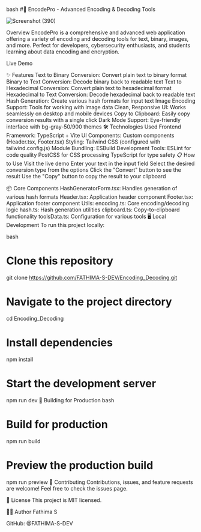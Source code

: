 bash
#🔐 EncodePro - Advanced Encoding & Decoding Tools

![Screenshot (390)](https://github.com/user-attachments/assets/2e28a3d8-a0ef-43ca-aed9-73bc3825fc2c)


Overview
EncodePro is a comprehensive and advanced web application offering a variety of encoding and decoding tools for text, binary, images, and more. Perfect for developers, cybersecurity enthusiasts, and students learning about data encoding and encryption.

Live Demo

✨ Features
Text to Binary Conversion: Convert plain text to binary format
Binary to Text Conversion: Decode binary back to readable text
Text to Hexadecimal Conversion: Convert plain text to hexadecimal format
Hexadecimal to Text Conversion: Decode hexadecimal back to readable text
Hash Generation: Create various hash formats for input text
Image Encoding Support: Tools for working with image data
Clean, Responsive UI: Works seamlessly on desktop and mobile devices
Copy to Clipboard: Easily copy conversion results with a single click
Dark Mode Support: Eye-friendly interface with bg-gray-50/900 themes
🛠️ Technologies Used
Frontend Framework: TypeScript + Vite
UI Components: Custom components (Header.tsx, Footer.tsx)
Styling: Tailwind CSS (configured with tailwind.config.js)
Module Bundling: ESBuild
Development Tools:
ESLint for code quality
PostCSS for CSS processing
TypeScript for type safety
📋 How to Use
Visit the live demo
Enter your text in the input field
Select the desired conversion type from the options
Click the "Convert" button to see the result
Use the "Copy" button to copy the result to your clipboard

📦 Core Components
HashGeneratorForm.tsx: Handles generation of various hash formats
Header.tsx: Application header component
Footer.tsx: Application footer component
Utils:
encoding.ts: Core encoding/decoding logic
hash.ts: Hash generation utilities
clipboard.ts: Copy-to-clipboard functionality
toolsData.ts: Configuration for various tools
🖥️ Local Development
To run this project locally:

bash
# Clone this repository
git clone https://github.com/FATHIMA-S-DEV/Encoding_Decoding.git

# Navigate to the project directory
cd Encoding_Decoding

# Install dependencies
npm install

# Start the development server
npm run dev
🚀 Building for Production
bash
# Build for production
npm run build

# Preview the production build
npm run preview
🤝 Contributing
Contributions, issues, and feature requests are welcome! Feel free to check the issues page.

📝 License
This project is MIT licensed.

👩‍💻 Author
Fathima S

GitHub: @FATHIMA-S-DEV
